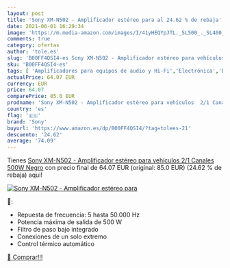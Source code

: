```yaml
---
layout: post
title: 'Sony XM-N502 - Amplificador estéreo para al 24.62 % de rebaja'
date: 2021-06-01 16:29:34
image: 'https://m.media-amazon.com/images/I/41yHEQYpJTL._SL500_._SL400_.jpg'
comments: true
category: ofertas
author: 'tole.es'
slug: 'B00FF4QSI4-es Sony XM-N502 - Amplificador estéreo para vehículos 2/1...'
sku: 'B00FF4QSI4-es'
tags: [ 'Amplificadores para equipos de audio y Hi-Fi','Electrónica','Equipos de audio y Hi-Fi','Receptores y componentes de equipos de audio y Hi-Fi','sony', ]
actualPrice: 64.07 EUR
currency: EUR
price: 64.07
comparePrice: 85.0 EUR
prodname: 'Sony XM-N502 - Amplificador estéreo para vehículos  2/1 Canales  500W   Negro'
country: 'es'
flag: '🇪🇸'
brand: 'Sony'
buyurl: 'https://www.amazon.es/dp/B00FF4QSI4/?tag=tolees-21'
descuento: '24.62'
average: '74.09'
---
```


Tienes [Sony XM-N502 - Amplificador estéreo para vehículos  2/1 Canales  500W   Negro](https://www.amazon.es/dp/B00FF4QSI4/?tag=tolees-21) con precio final de  64.07 EUR (original: 85.0 EUR) (24.62 %  de rebaja) aqui!

[![Sony XM-N502 - Amplificador estéreo para](https://m.media-amazon.com/images/I/41yHEQYpJTL._SL500_._SL400_.jpg)](https://www.amazon.es/dp/B00FF4QSI4/?tag=tolees-21)

🔎:

- Repuesta de frecuencia: 5 hasta 50.000 Hz
- Potencia máxima de salida de 500 W
- Filtro de paso bajo integrado
- Conexiones de un solo extremo
- Control térmico automático

[🛒 Comprar!!!](https://www.amazon.es/dp/B00FF4QSI4/?tag=tolees-21)
